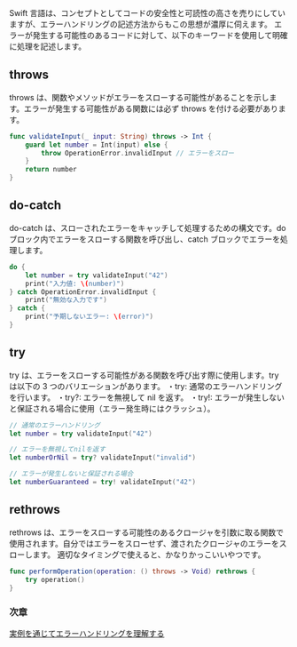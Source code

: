 Swift 言語は、コンセプトとしてコードの安全性と可読性の高さを売りにしていますが、エラーハンドリングの記述方法からもこの思想が濃厚に伺えます。
エラーが発生する可能性のあるコードに対して、以下のキーワードを使用して明確に処理を記述します。

## throws

throws は、関数やメソッドがエラーをスローする可能性があることを示します。エラーが発生する可能性がある関数には必ず throws を付ける必要があります。

```swift
func validateInput(_ input: String) throws -> Int {
    guard let number = Int(input) else {
        throw OperationError.invalidInput // エラーをスロー
    }
    return number
}
```

## do-catch

do-catch は、スローされたエラーをキャッチして処理するための構文です。do ブロック内でエラーをスローする関数を呼び出し、catch ブロックでエラーを処理します。

```swift
do {
    let number = try validateInput("42")
    print("入力値: \(number)")
} catch OperationError.invalidInput {
    print("無効な入力です")
} catch {
    print("予期しないエラー: \(error)")
}
```

## try

try は、エラーをスローする可能性がある関数を呼び出す際に使用します。try は以下の 3 つのバリエーションがあります。
・try: 通常のエラーハンドリングを行います。
・try?: エラーを無視して nil を返す。
・try!: エラーが発生しないと保証される場合に使用（エラー発生時にはクラッシュ）。

```swift
// 通常のエラーハンドリング
let number = try validateInput("42")

// エラーを無視してnilを返す
let numberOrNil = try? validateInput("invalid")

// エラーが発生しないと保証される場合
let numberGuaranteed = try! validateInput("42")
```

## rethrows

rethrows は、エラーをスローする可能性のあるクロージャを引数に取る関数で使用されます。自分ではエラーをスローせず、渡されたクロージャのエラーをスローします。
適切なタイミングで使えると、かなりかっこいいやつです。

```swift
func performOperation(operation: () throws -> Void) rethrows {
    try operation()
}
```

### 次章

[実例を通じてエラーハンドリングを理解する](./実例を通じてエラーハンドリングを理解する.md)
